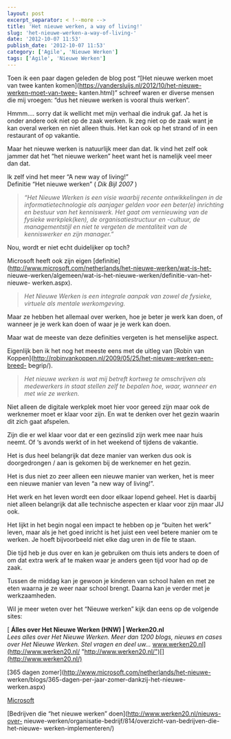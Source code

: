 ```yaml
---
layout: post
excerpt_separator: < !--more -->
title: 'Het nieuwe werken, a way of living!'
slug: 'het-nieuwe-werken-a-way-of-living-'
date: '2012-10-07 11:53'
publish_date: '2012-10-07 11:53'
category: ['Agile', 'Nieuwe Werken']
tags: ['Agile', 'Nieuwe Werken']
---
```

Toen ik een paar dagen geleden de blog post “[Het nieuwe werken moet van twee
kanten komen](https://vandersluijs.nl/2012/10/het-nieuwe-werken-moet-van-twee-
kanten.html)” schreef waren er diverse mensen die mij vroegen: “dus het nieuwe
werken is vooral thuis werken”.  
  
Hmmm…. sorry dat ik wellicht met mijn verhaal die indruk gaf. Ja het is onder
andere ook niet op de zaak werken. Ik zeg niet op de zaak want je kan overal
werken en niet alleen thuis. Het kan ook op het strand of in een restaurant of
op vakantie.  
  
Maar het nieuwe werken is natuurlijk meer dan dat. Ik vind het zelf ook jammer
dat het “het nieuwe werken” heet want het is namelijk veel meer dan dat.  
  
Ik zelf vind het meer “A new way of living!”  
Definitie “Het nieuwe werken” ( _Dik Bijl 2007_ )

>  _“Het Nieuwe Werken is een visie waarbij recente ontwikkelingen in de
informatietechnologie als aanjager gelden voor een beter(e) inrichting en
bestuur van het kenniswerk. Het gaat om vernieuwing van de fysieke
werkplek(ken), de organisatiestructuur en -cultuur, de managementstijl en niet
te vergeten de mentaliteit van de kenniswerker en zijn manager.”_

Nou, wordt er niet echt duidelijker op toch?

Microsoft heeft ook zijn eigen
[definitie](http://www.microsoft.com/netherlands/het-nieuwe-werken/wat-is-het-
nieuwe-werken/algemeen/wat-is-het-nieuwe-werken/definitie-van-het-nieuwe-
werken.aspx).

>  _Het Nieuwe Werken is een integrale aanpak van zowel de fysieke, virtuele
als mentale werkomgeving._

Maar ze hebben het allemaal over werken, hoe je beter je werk kan doen, of
wanneer je je werk kan doen of waar je je werk kan doen.

Maar wat de meeste van deze definities vergeten is het menselijke aspect.

Eigenlijk ben ik het nog het meeste eens met de uitleg van [Robin van
Koppen](http://robinvankoppen.nl/2009/05/25/het-nieuwe-werken-een-breed-
begrip/).

>  _Het nieuwe werken is wat mij betreft kortweg te omschrijven als
medewerkers in staat stellen zelf te bepalen hoe, waar, wanneer en met wie ze
werken._

Niet alleen de digitale werkplek moet hier voor gereed zijn maar ook de
werknemer moet er klaar voor zijn. En wat te denken over het gezin waarin dit
zich gaat afspelen.

Zijn die er wel klaar voor dat er een gezinslid zijn werk mee naar huis neemt.
Of ‘s avonds werkt of in het weekend of tijdens de vakantie.

Het is dus heel belangrijk dat deze manier van werken dus ook is doorgedrongen
/ aan is gekomen bij de werknemer en het gezin.

Het is dus niet zo zeer alleen een nieuwe manier van werken, het is meer een
nieuwe manier van leven “a new way of living!”.

Het werk en het leven wordt een door elkaar lopend geheel. Het is daarbij niet
alleen belangrijk dat alle technische aspecten er klaar voor zijn maar JIJ
ook.

Het lijkt in het begin nogal een impact te hebben op je “buiten het werk”
leven, maar als je het goed inricht is het juist een veel betere manier om te
werken. Je hoeft bijvoorbeeld niet elke dag uren in de file te staan.

Die tijd heb je dus over en kan je gebruiken om thuis iets anders te doen of
om dat extra werk af te maken waar je anders geen tijd voor had op de zaak.

Tussen de middag kan je gewoon je kinderen van school halen en met ze eten
waarna je ze weer naar school brengt. Daarna kan je verder met je
werkzaamheden.

Wil je meer weten over het “Nieuwe werken” kijk dan eens op de volgende sites:

[ **Álles over Het Nieuwe Werken (HNW) | Werken20.nl**  
 _Lees alles over Het Nieuwe Werken. Meer dan 1200 blogs, nieuws en cases over
Het Nieuwe Werken. Stel vragen en deel uw…_
www.werken20.nl](http://www.werken20.nl/
"http://www.werken20.nl/")[](http://www.werken20.nl/)

[365 dagen zomer](http://www.microsoft.com/netherlands/het-nieuwe-
werken/blogs/365-dagen-per-jaar-zomer-dankzij-het-nieuwe-werken.aspx)

[Microsoft](http://www.microsoft.com/netherlands/het-nieuwe-werken/)

[Bedrijven die “het nieuwe werken” doen](http://www.werken20.nl/nieuws-over-
nieuwe-werken/organisatie-bedrijf/814/overzicht-van-bedrijven-die-het-nieuwe-
werken-implementeren/)

